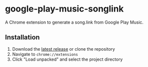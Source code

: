 # google-play-music-songlink

A Chrome extension to generate a song.link from Google Play Music.

## Installation

1. Download the [latest release](https://github.com/dbeg/google-play-music-songlink/archive/master.zip) or clone the repository
2. Navigate to `chrome://extensions`
3. Click "Load unpacked" and select the project directory
